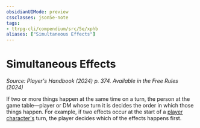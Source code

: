 ```yaml
---
obsidianUIMode: preview
cssclasses: json5e-note
tags:
- ttrpg-cli/compendium/src/5e/xphb
aliases: ["Simultaneous Effects"]
---
```

# Simultaneous Effects
*Source: Player's Handbook (2024) p. 374. Available in the Free Rules (2024)* 

If two or more things happen at the same time on a turn, the person at the game table—player or DM whose turn it is decides the order in which those things happen. For example, if two effects occur at the start of a [player character's](Misc%20Files/CLI/rules/variant-rules/player-character-xphb.md) turn, the player decides which of the effects happens first.